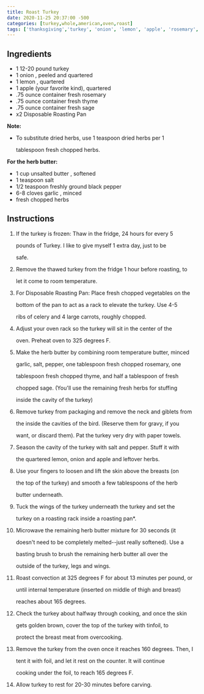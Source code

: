 ```yaml
---
title: Roast Turkey
date: 2020-11-25 20:37:00 -500
categories: [turkey,whole,american,oven,roast]
tags: ['thanksgiving','turkey', 'onion', 'lemon', 'apple', 'rosemary', 'thyme', 'sage', 'butter', 'salt', 'black pepper', 'garlic', 'celery', 'carrots', 'thaw', 'roasting', 'elevate', 'preheat', 'combine', 'remove', 'season', 'stuff', 'loosen', 'tuck', 'microwave', 'brush', 'roast', 'check', 'cover', 'tent', 'rest', 'carving']
---
```


## Ingredients

-   1 12-20 pound turkey
-   1 onion , peeled and quartered
-   1 lemon , quartered
-   1 apple (your favorite kind), quartered
-   .75 ounce container fresh rosemary
-   .75 ounce container fresh thyme
-   .75 ounce container fresh sage
-   x2 Disposable Roasting Pan


**Note:**

-   To substitute dried herbs, use 1 teaspoon dried herbs per 1

    tablespoon fresh chopped herbs.


**For the herb butter:**

-   1 cup unsalted butter , softened
-   1 teaspoon salt
-   1/2 teaspoon freshly ground black pepper
-   6-8 cloves garlic , minced
-   fresh chopped herbs


## Instructions

1.  If the turkey is frozen: Thaw in the fridge, 24 hours for every 5

    pounds of Turkey. I like to give myself 1 extra day, just to be

    safe.

2.  Remove the thawed turkey from the fridge 1 hour before roasting, to

    let it come to room temperature.

3.  For Disposable Roasting Pan: Place fresh chopped vegetables on the

    bottom of the pan to act as a rack to elevate the turkey. Use 4-5

    ribs of celery and 4 large carrots, roughly chopped.

4.  Adjust your oven rack so the turkey will sit in the center of the

    oven. Preheat oven to 325 degrees F.

5.  Make the herb butter by combining room temperature butter, minced

    garlic, salt, pepper, one tablespoon fresh chopped rosemary, one

    tablespoon fresh chopped thyme, and half a tablespoon of fresh

    chopped sage. (You'll use the remaining fresh herbs for stuffing

    inside the cavity of the turkey)

6.  Remove turkey from packaging and remove the neck and giblets from

    the inside the cavities of the bird. (Reserve them for gravy, if you

    want, or discard them). Pat the turkey very dry with paper towels.

7.  Season the cavity of the turkey with salt and pepper. Stuff it with

    the quartered lemon, onion and apple and leftover herbs.

8.  Use your fingers to loosen and lift the skin above the breasts (on

    the top of the turkey) and smooth a few tablespoons of the herb

    butter underneath.

9.  Tuck the wings of the turkey underneath the turkey and set the

    turkey on a roasting rack inside a roasting pan\*.

10. Microwave the remaining herb butter mixture for 30 seconds (it

    doesn't need to be completely melted\--just really softened). Use a

    basting brush to brush the remaining herb butter all over the

    outside of the turkey, legs and wings.

11. Roast convection at 325 degrees F for about 13 minutes per pound, or

    until internal temperature (inserted on middle of thigh and breast)

    reaches about 165 degrees.

12. Check the turkey about halfway through cooking, and once the skin

    gets golden brown, cover the top of the turkey with tinfoil, to

    protect the breast meat from overcooking.

13. Remove the turkey from the oven once it reaches 160 degrees. Then, I

    tent it with foil, and let it rest on the counter. It will continue

    cooking under the foil, to reach 165 degrees F.

14. Allow turkey to rest for 20-30 minutes before carving.

